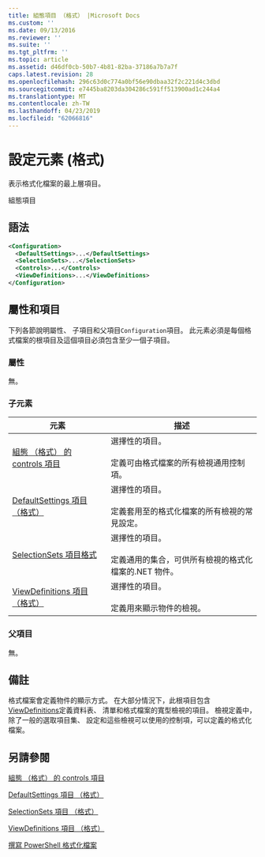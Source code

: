 ```yaml
---
title: 組態項目 （格式） |Microsoft Docs
ms.custom: ''
ms.date: 09/13/2016
ms.reviewer: ''
ms.suite: ''
ms.tgt_pltfrm: ''
ms.topic: article
ms.assetid: d46df0cb-50b7-4b81-82ba-37186a7b7a7f
caps.latest.revision: 28
ms.openlocfilehash: 296c63d0c774a0bf56e90dbaa32f2c221d4c3dbd
ms.sourcegitcommit: e7445ba8203da304286c591ff513900ad1c244a4
ms.translationtype: MT
ms.contentlocale: zh-TW
ms.lasthandoff: 04/23/2019
ms.locfileid: "62066816"
---
```

# <a name="configuration-element-format"></a>設定元素 (格式)

表示格式化檔案的最上層項目。

組態項目

## <a name="syntax"></a>語法

```xml
<Configuration>
  <DefaultSettings>...</DefaultSettings>
  <SelectionSets>...</SelectionSets>
  <Controls>...</Controls>
  <ViewDefinitions>...</ViewDefinitions>
</Configuration>

```

## <a name="attributes-and-elements"></a>屬性和項目

下列各節說明屬性、 子項目和父項目`Configuration`項目。 此元素必須是每個格式檔案的根項目及這個項目必須包含至少一個子項目。

### <a name="attributes"></a>屬性

無。

### <a name="child-elements"></a>子元素

|元素|描述|
|-------------|-----------------|
|[組態 （格式） 的 controls 項目](./controls-element-for-configuration-format.md)|選擇性的項目。<br /><br /> 定義可由格式檔案的所有檢視通用控制項。|
|[DefaultSettings 項目 （格式）](./defaultsettings-element-format.md)|選擇性的項目。<br /><br /> 定義套用至的格式化檔案的所有檢視的常見設定。|
|[SelectionSets 項目格式](./selectionsets-element-format.md)|選擇性的項目。<br /><br /> 定義通用的集合，可供所有檢視的格式化檔案的.NET 物件。|
|[ViewDefinitions 項目 （格式）](./viewdefinitions-element-format.md)|選擇性的項目。<br /><br /> 定義用來顯示物件的檢視。|

### <a name="parent-elements"></a>父項目

無。

## <a name="remarks"></a>備註

格式檔案會定義物件的顯示方式。 在大部分情況下，此根項目包含[ViewDefinitions](./viewdefinitions-element-format.md)定義資料表、 清單和格式檔案的寬型檢視的項目。 檢視定義中，除了一般的選取項目集、 設定和這些檢視可以使用的控制項，可以定義的格式化檔案。

## <a name="see-also"></a>另請參閱

[組態 （格式） 的 controls 項目](./controls-element-for-configuration-format.md)

[DefaultSettings 項目 （格式）](./defaultsettings-element-format.md)

[SelectionSets 項目 （格式）](./selectionsets-element-format.md)

[ViewDefinitions 項目 （格式）](./viewdefinitions-element-format.md)

[撰寫 PowerShell 格式化檔案](./writing-a-powershell-formatting-file.md)

